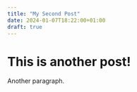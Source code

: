 ```yaml
---
title: "My Second Post"
date: 2024-01-07T18:22:00+01:00
draft: true
---
```


# This is another post!

Another paragraph.
